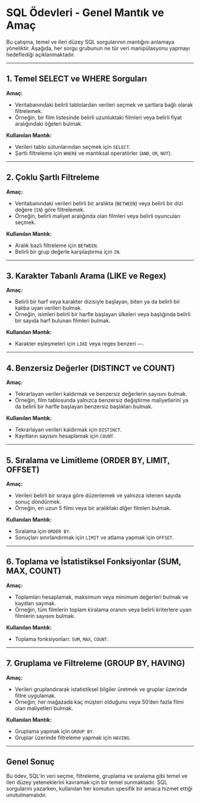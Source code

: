 # SQL Ödevleri - Genel Mantık ve Amaç

Bu çalışma, temel ve ileri düzey SQL sorgularının mantığını anlamaya yöneliktir. Aşağıda, her sorgu grubunun ne tür veri manipülasyonu yapmayı hedeflediği açıklanmaktadır.

---

## 1. Temel SELECT ve WHERE Sorguları
**Amaç:** 
- Veritabanındaki belirli tablolardan verileri seçmek ve şartlara bağlı olarak filtrelemek. 
- Örneğin, bir film listesinde belirli uzunluktaki filmleri veya belirli fiyat aralığındaki öğeleri bulmak.

**Kullanılan Mantık:**
- Verileri tablo sütunlarından seçmek için `SELECT`.
- Şartlı filtreleme için `WHERE` ve mantıksal operatörler (`AND`, `OR`, `NOT`).

---

## 2. Çoklu Şartlı Filtreleme
**Amaç:**
- Veritabanındaki verileri belirli bir aralıkta (`BETWEEN`) veya belirli bir dizi değere (`IN`) göre filtrelemek.
- Örneğin, belirli maliyet aralığında olan filmleri veya belirli oyuncuları seçmek.

**Kullanılan Mantık:**
- Aralık bazlı filtreleme için `BETWEEN`.
- Belirli bir grup değerle karşılaştırma için `IN`.

---

## 3. Karakter Tabanlı Arama (LIKE ve Regex)
**Amaç:**
- Belirli bir harf veya karakter dizisiyle başlayan, biten ya da belirli bir kalıba uyan verileri bulmak.
- Örneğin, isimleri belirli bir harfle başlayan ülkeleri veya başlığında belirli bir sayıda harf bulunan filmleri bulmak.

**Kullanılan Mantık:**
- Karakter eşleşmeleri için `LIKE` veya regex benzeri `~~`.

---

## 4. Benzersiz Değerler (DISTINCT ve COUNT)
**Amaç:**
- Tekrarlayan verileri kaldırmak ve benzersiz değerlerin sayısını bulmak.
- Örneğin, film tablosunda yalnızca benzersiz değiştirme maliyetlerini ya da belirli bir harfle başlayan benzersiz başlıkları bulmak.

**Kullanılan Mantık:**
- Tekrarlayan verileri kaldırmak için `DISTINCT`.
- Kayıtların sayısını hesaplamak için `COUNT`.

---

## 5. Sıralama ve Limitleme (ORDER BY, LIMIT, OFFSET)
**Amaç:**
- Verileri belirli bir sıraya göre düzenlemek ve yalnızca istenen sayıda sonuç döndürmek.
- Örneğin, en uzun 5 filmi veya bir aralıktaki diğer filmleri bulmak.

**Kullanılan Mantık:**
- Sıralama için `ORDER BY`.
- Sonuçları sınırlandırmak için `LIMIT` ve atlama yapmak için `OFFSET`.

---

## 6. Toplama ve İstatistiksel Fonksiyonlar (SUM, MAX, COUNT)
**Amaç:**
- Toplamları hesaplamak, maksimum veya minimum değerleri bulmak ve kayıtları saymak.
- Örneğin, tüm filmlerin toplam kiralama oranını veya belirli kriterlere uyan filmlerin sayısını bulmak.

**Kullanılan Mantık:**
- Toplama fonksiyonları: `SUM`, `MAX`, `COUNT`.

---

## 7. Gruplama ve Filtreleme (GROUP BY, HAVING)
**Amaç:**
- Verileri gruplandırarak istatistiksel bilgiler üretmek ve gruplar üzerinde filtre uygulamak.
- Örneğin, her mağazada kaç müşteri olduğunu veya 50’den fazla filmi olan maliyetleri bulmak.

**Kullanılan Mantık:**
- Gruplama yapmak için `GROUP BY`.
- Gruplar üzerinde filtreleme yapmak için `HAVING`.

---

## Genel Sonuç
Bu ödev, SQL’in veri seçme, filtreleme, gruplama ve sıralama gibi temel ve ileri düzey yeteneklerini kavramak için bir temel sunmaktadır. SQL sorgularını yazarken, kullanılan her komutun spesifik bir amaca hizmet ettiği unutulmamalıdır.
